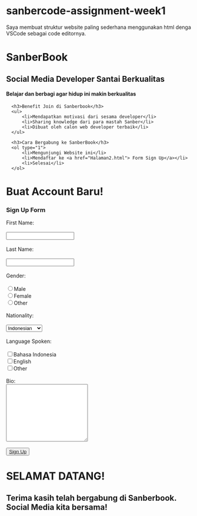 # sanbercode-assignment-week1
Saya membuat struktur website paling sederhana menggunakan html denga VSCode sebagai code editornya.
<!DOCTYPE html>
<html>
<head>
    <title>Sanberbook</title>
</head>
  <body>
      <h1>SanberBook</h1>
      <h2>Social Media Developer Santai Berkualitas</h2>
      <h4>Belajar dan berbagi agar hidup ini makin berkualitas</h4>

      <h3>Benefit Join di Sanberbook</h3>
      <ul>
          <li>Mendapatkan motivasi dari sesama developer</li>
          <li>Sharing knowledge dari para mastah Sanber</li>
          <li>Dibuat oleh calon web developer terbaik</li>
      </ul>

      <h3>Cara Bergabung ke SanberBook</h3>
      <ol type="1">
          <li>Mengunjungi Website ini</li>
          <li>Mendaftar ke <a href="Halaman2.html"> Form Sign Up</a></li>
          <li>Selesai</li>
      </ol>
  </body>
<head>
        <title>Sign Up</title>
</head>
    <body>
        <h1>Buat Account Baru!</h1>
        <h3>Sign Up Form</h3>
        <form>
            <label for="First Name:">First Name: </label>
                <br><br>
            <input type="text" id="First Name:">
                <br><br>
            <label for="Last Name:">Last Name: </label>
                <br><br>
            <input type="text" id="Last Name:">
                <br><br>
            <label for="Gender">Gender: </label>
                <br><br>
            <input type="radio" name="gender"><label for="Male">Male</label>
                <br>
            <input type="radio" name="gender"><label for="Female">Female</label>
                <br>
            <input type="radio" name="gender"><label for="Other">Other</label>
                <br><br>
            <label for="Nationality">Nationality: </label>
                <br><br>
            <select>
                <option>Indonesian</option>
                <option>Malaysian</option>
                <option>Australian</option>
                <option>Singaporean</option>
            </select>
                <br><br>
            <label for="Language Spoken">Language Spoken: </label>
                <br><br>
            <input type="checkbox" id="Bahasa Indoensia"><label for="Bahasa Indonesia">Bahasa Indonesia</label>
                <br>
            <input type="checkbox" id="English"><label for="English">English</label>
                <br>
            <input type="checkbox" id="Other"><label for="Other">Other</label>
                <br><br>
            <label for="Bio">Bio: </label>
                <br>
            <textarea name="Bio" id="" cols="25" rows="10"></textarea>
                <br><br>
            <button type="submit"><a href="Halaman3.html">Sign Up</a></button>
        </form>
    </body>
<head>
        <title>Selamat!</title>
</head>
    <body>
        <h1>SELAMAT DATANG!</h1>
        <h2>Terima kasih telah bergabung di Sanberbook. Social Media kita bersama!</h2>
    </body>
</html>
